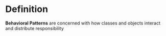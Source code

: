 # Definition

**Behavioral Patterns** are concerned with how classes and objects interact and distribute responsibility